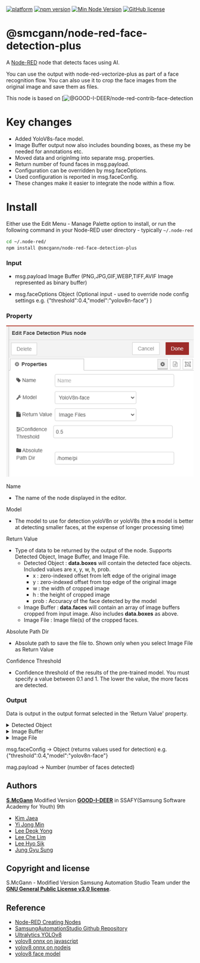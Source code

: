 [![platform](https://img.shields.io/badge/platform-Node--RED-red)](https://nodered.org)
[![npm version](https://badge.fury.io/js/@smcgann%2Fnode-red-face-detection-plus.svg)](https://badge.fury.io/js/@smcgann%2Fnode-red-detection-plus)
[![Min Node Version](https://img.shields.io/node/v/smcgann/node-red-face-detection-plus)](https://www.npmjs.com/package/%40smcgann%2Fnode-red-annotate-image-plus)
[![GitHub license](https://img.shields.io/github/license/smcgann99/node-red-face-detection-plus)](https://github.com/smcgann99/node-red-face-detection-plus/blob/main/LICENSE)

# @smcgann/node-red-face-detection-plus

A <a href="http://nodered.org" target="_blank">Node-RED</a> node that detects faces using AI.

You can use the output with node-red-vectorize-plus as part of a face recognition flow. You can also use it to crop the face images from the original image and save them as files.

This node is based on [![@GOOD-I-DEER/node-red-contrib-face-detection](https://www.npmjs.com/package/@good-i-deer/node-red-contrib-face-detection)

# Key changes 
- Added YoloV8s-face model.
- Image Buffer output now also includes bounding boxes, as these my be needed for annotations etc.
- Moved data and originImg into separate msg. properties.
- Return number of found faces in msg.payload.
- Configuration can be overridden by msg.faceOptions.
- Used configuration is reported in msg.faceConfig.
- These changes make it easier to integrate the node within a flow.

# Install

Either use the Edit Menu - Manage Palette option to install, or run the following command in your Node-RED user directory - typically `~/.node-red`

```bash
cd ~/.node-red/
npm install @smcgann/node-red-face-detection-plus
```

### Input

- msg.payload
  Image Buffer (PNG,JPG,GIF,WEBP,TIFF,AVIF Image represented as binary buffer)

- msg.faceOptions
  Object (Optional input - used to override node config settings e.g. {"threshold":0.4,"model":"yolov8n-face"} )


### Property

<img width="700" alt="Properties" src="https://raw.githubusercontent.com/smcgann99/node-red-face-detection-plus/main/assets/config.png">

Name

- The name of the node displayed in the editor.

Model

- The model to use for detection yoloV8n or yoloV8s (the **s** model is better at detecting smaller faces, at the expense of longer processing time)

Return Value

- Type of data to be returned by the output of the node. Supports Detected Object, Image Buffer, and Image File.
    - Detected Object : **data.boxes** will contain the detected face objects. Included values are x, y, w, h, prob.
        - x : zero-indexed offset from left edge of the original image
        - y : zero-indexed offset from top edge of the original image
        - w : the width of cropped image
        - h : the height of cropped image
        - prob : Accuracy of the face detected by the model
    - Image Buffer : **data.faces** will contain an array of image buffers cropped from input image. Also includes **data.boxes** as above.
    - Image File : Image file(s) of the cropped faces.

Absolute Path Dir

- Absolute path to save the file to. Shown only when you select Image File as Return Value

Confidence Threshold

- Confidence threshold of the results of the pre-trained model. You must specify a value between 0.1 and 1. The lower the value, the more faces are detected.

### Output

Data is output in the output format selected in the 'Return Value' property.

<details>
  <summary>Detected Object</summary>
  <img width="300" style="display : inline-block; margin-left: 10px;" alt="detected_object" src="https://raw.githubusercontent.com/smcgann99/node-red-face-detection-plus/main/assets/facedetect_objects.png">
</details>
    
<details>
  <summary>Image Buffer</summary>
  <img width="300" alt="image_buffer" src="https://raw.githubusercontent.com/smcgann99/node-red-face-detection-plus/main/assets/facedetect_array.png">
</details>

<details>
  <summary>Image File</summary>
  <img width="300" alt="image_file" src="https://raw.githubusercontent.com/smcgann99/node-red-face-detection-plus/main/assets/facedetect_images.png">
</details>
    
msg.faceConfig -> Object (returns values used for detection)
e.g. {"threshold":0.4,"model":"yolov8n-face"}

mag.payload -> Number (number of faces detected)


## **Authors**
**[S.McGann](https://github.com/smcgann99)** Modified Version
**[GOOD-I-DEER](https://github.com/GOOD-I-DEER)** in SSAFY(Samsung Software Academy for Youth) 9th

- [Kim Jaea](https://github.com/kimjaea)
- [Yi Jong Min](https://github.com/chickennight)
- [Lee Deok Yong](https://github.com/Gitgloo)
- [Lee Che Lim](https://github.com/leecr1215)
- [Lee Hyo Sik](https://github.com/hy06ix)
- [Jung Gyu Sung](https://github.com/ramaking)

## **Copyright and license**

S.McGann - Modified Version
Samsung Automation Studio Team under the **[GNU General Public License v3.0 license](https://www.gnu.org/licenses/gpl-3.0.html)**.

## **Reference**

- [Node-RED Creating Nodes](https://nodered.org/docs/creating-nodes/)
- [SamsungAutomationStudio Github Repository](https://github.com/Samsung/SamsungAutomationStudio)
- [Ultralytics YOLOv8](https://docs.ultralytics.com/)
- [yolov8 onnx on javascript](https://github.com/AndreyGermanov/yolov8_onnx_javascript)
- [yolov8 onnx on nodejs](https://github.com/AndreyGermanov/yolov8_onnx_nodejs)
- [yolov8 face model](https://github.com/akanametov/yolov8-face/tree/dev#inference)